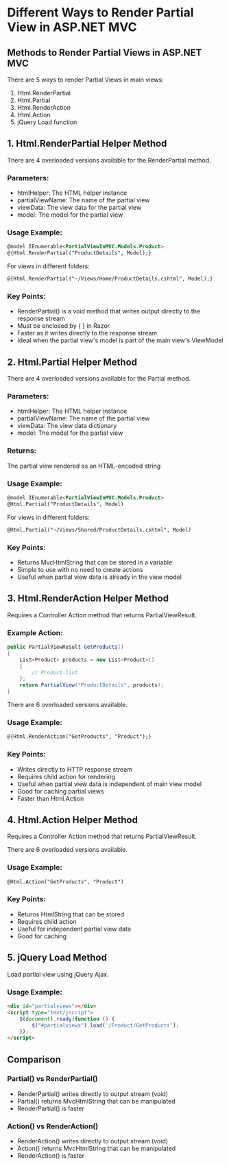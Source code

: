 # Different Ways to Render Partial View in ASP.NET MVC

## Methods to Render Partial Views in ASP.NET MVC

There are 5 ways to render Partial Views in main views:

1. Html.RenderPartial
2. Html.Partial
3. Html.RenderAction
4. Html.Action
5. jQuery Load function

## 1. Html.RenderPartial Helper Method

There are 4 overloaded versions available for the RenderPartial method.

### Parameters:
- htmlHelper: The HTML helper instance
- partialViewName: The name of the partial view
- viewData: The view data for the partial view
- model: The model for the partial view

### Usage Example:
```html
@model IEnumerable<PartialViewInMVC.Models.Product>
@{Html.RenderPartial("ProductDetails", Model);}
```

For views in different folders:
```html
@{Html.RenderPartial("~/Views/Home/ProductDetails.cshtml", Model);}
```

### Key Points:
- RenderPartial() is a void method that writes output directly to the response stream
- Must be enclosed by { } in Razor
- Faster as it writes directly to the response stream
- Ideal when the partial view's model is part of the main view's ViewModel

## 2. Html.Partial Helper Method

There are 4 overloaded versions available for the Partial method.

### Parameters:
- htmlHelper: The HTML helper instance
- partialViewName: The name of the partial view
- viewData: The view data dictionary
- model: The model for the partial view

### Returns:
The partial view rendered as an HTML-encoded string

### Usage Example:
```html
@model IEnumerable<PartialViewInMVC.Models.Product>
@Html.Partial("ProductDetails", Model)
```

For views in different folders:
```html
@Html.Partial("~/Views/Shared/ProductDetails.cshtml", Model)
```

### Key Points:
- Returns MvcHtmlString that can be stored in a variable
- Simple to use with no need to create actions
- Useful when partial view data is already in the view model

## 3. Html.RenderAction Helper Method

Requires a Controller Action method that returns PartialViewResult.

### Example Action:
```csharp
public PartialViewResult GetProducts()
{
    List<Product> products = new List<Product>()
    {
        // Product list
    };
    return PartialView("ProductDetails", products);
}
```

There are 6 overloaded versions available.

### Usage Example:
```html
@{Html.RenderAction("GetProducts", "Product");}
```

### Key Points:
- Writes directly to HTTP response stream
- Requires child action for rendering
- Useful when partial view data is independent of main view model
- Good for caching partial views
- Faster than Html.Action

## 4. Html.Action Helper Method

Requires a Controller Action method that returns PartialViewResult.

There are 6 overloaded versions available.

### Usage Example:
```html
@Html.Action("GetProducts", "Product")
```

### Key Points:
- Returns HtmlString that can be stored
- Requires child action
- Useful for independent partial view data
- Good for caching

## 5. jQuery Load Method

Load partial view using jQuery Ajax.

### Usage Example:
```html
<div id="partialviews"></div>
<script type="text/jscript">
    $(document).ready(function () {
        $("#partialviews").load('/Product/GetProducts');
    });
</script>
```

## Comparison

### Partial() vs RenderPartial()    
- RenderPartial() writes directly to output stream (void)
- Partial() returns MvcHtmlString that can be manipulated
- RenderPartial() is faster

### Action() vs RenderAction()
- RenderAction() writes directly to output stream (void)
- Action() returns MvcHtmlString that can be manipulated
- RenderAction() is faster